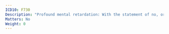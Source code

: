 ```yaml
---
ICD10: F730
Description: "Profound mental retardation: With the statement of no, or minimal, impairment of behaviour"
Matters: No
Weight: 0
---
```


